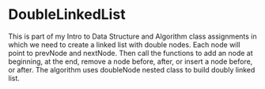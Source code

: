 # DoubleLinkedList
This is part of my Intro to Data Structure and Algorithm class assignments in which we need to create a linked list with double nodes.
Each node will point to prevNode and nextNode. 
Then call the functions to add an node at beginning, at the end, remove a node before, after, or insert a node before, or after. 
The algorithm uses doubleNode nested class to build doubly linked list. 
